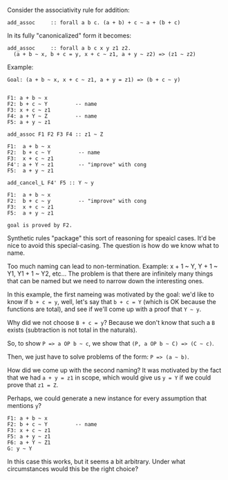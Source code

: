 
Consider the associativity rule for addition:

    add_assoc     :: forall a b c. (a + b) + c ~ a + (b + c)

In its fully "canonicalized" form it becomes:

    add_assoc     :: forall a b c x y z1 z2.
      (a + b ~ x, b + c = y, x + c ~ z1, a + y ~ z2) => (z1 ~ z2)


Example:

    Goal: (a + b ~ x, x + c ~ z1, a + y = z1) => (b + c ~ y)


    F1: a + b ~ x
    F2: b + c ~ Y         -- name
    F3: x + c ~ z1
    F4: a + Y ~ Z         -- name
    F5: a + y ~ z1

    add_assoc F1 F2 F3 F4 :: z1 ~ Z

    F1:  a + b ~ x
    F2:  b + c ~ Y         -- name
    F3:  x + c ~ z1
    F4': a + Y ~ z1        -- "improve" with cong
    F5:  a + y ~ z1

    add_cancel_L F4' F5 :: Y ~ y

    F1:  a + b ~ x
    F2:  b + c ~ y         -- "improve" with cong
    F3:  x + c ~ z1
    F5:  a + y ~ z1

    goal is proved by F2.


Synthetic rules "package" this sort of reasoning for speaicl cases.
It'd be nice to avoid this special-casing. The question is how do we
know what to name.

Too much naming can lead to non-termination.  Example:
x + 1 ~ Y, Y + 1 ~ Y1, Y1 + 1 ~ Y2, etc...
The problem is that there are infinitely many things that can be named
but we need to narrow down the interesting ones.

In this example, the first nameing was motivated by the goal:
we'd like to know if `b + c = y`, well, let's say that `b + c = Y`
(which is OK because the functions are total), and see if we'll come
up with a proof that `Y ~ y`.

Why did we not choose `B + c = y`?  Because we don't know that such
a `B` exists (subtraction is not total in the naturals).

So, to show `P => a OP b ~ c`, we show that `(P, a OP b ~ C) => (C ~ c)`.

Then, we just have to solve problems of the form: `P => (a ~ b)`.

How did we come up with the second naming?  It was motivated by the
fact that we had `a + y = z1` in scope, which would give us `y = Y`
if we could prove that `z1 = Z`.

Perhaps, we could generate a new instance for every assumption
that mentions `y`?

    F1: a + b ~ x
    F2: b + c ~ Y         -- name
    F3: x + c ~ z1
    F5: a + y ~ z1
    F6: a + Y ~ Z1
    G: y ~ Y

In this case this works, but it seems a bit arbitrary.  Under what
circumstances would this be the right choice?

